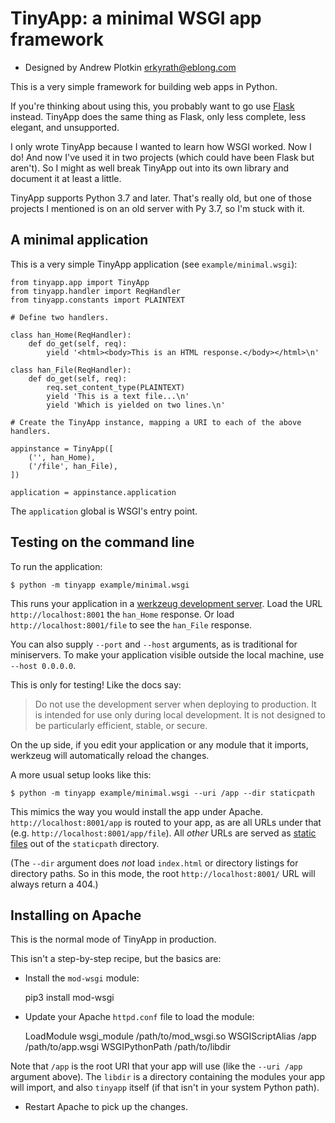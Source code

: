 # TinyApp: a minimal WSGI app framework

- Designed by Andrew Plotkin <erkyrath@eblong.com>

This is a very simple framework for building web apps in Python.

If you're thinking about using this, you probably want to go use [Flask][] instead. TinyApp does the same thing as Flask, only less complete, less elegant, and unsupported.

[Flask]: https://flask.palletsprojects.com/

I only wrote TinyApp because I wanted to learn how WSGI worked. Now I do! And now I've used it in two projects (which could have been Flask but aren't). So I might as well break TinyApp out into its own library and document it at least a little.

TinyApp supports Python 3.7 and later. That's really old, but one of those projects I mentioned is on an old server with Py 3.7, so I'm stuck with it.

## A minimal application

This is a very simple TinyApp application (see `example/minimal.wsgi`):

```
from tinyapp.app import TinyApp
from tinyapp.handler import ReqHandler
from tinyapp.constants import PLAINTEXT

# Define two handlers.

class han_Home(ReqHandler):
    def do_get(self, req):
        yield '<html><body>This is an HTML response.</body></html>\n'

class han_File(ReqHandler):
    def do_get(self, req):
        req.set_content_type(PLAINTEXT)
        yield 'This is a text file...\n'
        yield 'Which is yielded on two lines.\n'

# Create the TinyApp instance, mapping a URI to each of the above handlers.

appinstance = TinyApp([
    ('', han_Home),
    ('/file', han_File),
])

application = appinstance.application
```

The `application` global is WSGI's entry point.

## Testing on the command line

To run the application:

```
$ python -m tinyapp example/minimal.wsgi
```

This runs your application in a [werkzeug development server][werkzeug]. Load the URL `http://localhost:8001` the `han_Home` response. Or load `http://localhost:8001/file` to see the `han_File` response.

You can also supply `--port` and `--host` arguments, as is traditional for miniservers. To make your application visible outside the local machine, use `--host 0.0.0.0`.

This is only for testing! Like the docs say:

[werkzeug]: https://werkzeug.palletsprojects.com/en/stable/serving/

> Do not use the development server when deploying to production. It is intended for use only during local development. It is not designed to be particularly efficient, stable, or secure.

On the up side, if you edit your application or any module that it imports, werkzeug will automatically reload the changes.

A more usual setup looks like this:

```
$ python -m tinyapp example/minimal.wsgi --uri /app --dir staticpath
```

This mimics the way you would install the app under Apache. `http://localhost:8001/app` is routed to your app, as are all URLs under that (e.g. `http://localhost:8001/app/file`). All *other* URLs are served as [static files][SharedData] out of the `staticpath` directory.

(The `--dir` argument does _not_ load `index.html` or directory listings for directory paths. So in this mode, the root `http://localhost:8001/` URL will always return a 404.)

[SharedData]: https://werkzeug.palletsprojects.com/en/stable/middleware/shared_data/

## Installing on Apache

This is the normal mode of TinyApp in production.

This isn't a step-by-step recipe, but the basics are:

- Install the `mod-wsgi` module:

	pip3 install mod-wsgi
	
- Update your Apache `httpd.conf` file to load the module:

	LoadModule wsgi_module /path/to/mod_wsgi.so
	WSGIScriptAlias /app /path/to/app.wsgi
	WSGIPythonPath /path/to/libdir

Note that `/app` is the root URI that your app will use (like the `--uri /app` argument above). The `libdir` is a directory containing the modules your app will import, and also `tinyapp` itself (if that isn't in your system Python path).

- Restart Apache to pick up the changes.

